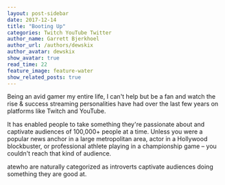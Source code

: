 ```yaml
---
layout: post-sidebar
date: 2017-12-14
title: "Booting Up"
categories: Twitch YouTube Twitter
author_name: Garrett Bjerkhoel
author_url: /authors/dewskix
author_avatar: dewskix
show_avatar: true
read_time: 22
feature_image: feature-water
show_related_posts: true
---
```


Being an avid gamer my entire life, I can't help but be a fan and watch the
rise & success streaming personalities have had over the last few years on
platforms like Twitch and YouTube.

It has enabled people to take something they're passionate about and captivate audiences of 100,000+ people at a time. Unless you were a popular news anchor in a large metropolitan area, actor in a Hollywood blockbuster, or professional athlete playing in a championship game – you couldn't reach that kind of audience.

atewho are naturally categorized as introverts captivate
audiences doing something they are good at.
